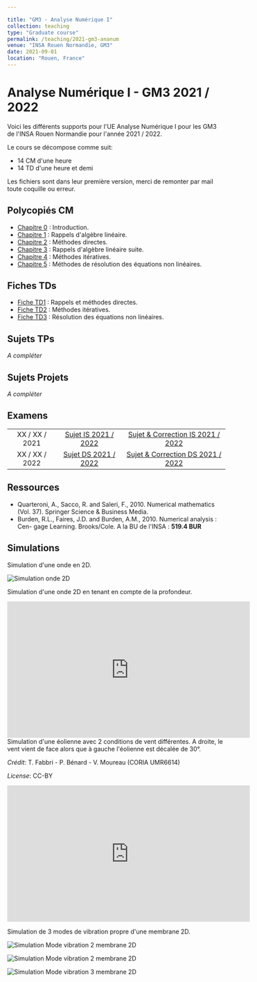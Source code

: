 ```yaml
---

title: "GM3 - Analyse Numérique I"
collection: teaching
type: "Graduate course"
permalink: /teaching/2021-gm3-ananum
venue: "INSA Rouen Normandie, GM3"
date: 2021-09-01
location: "Rouen, France"
---
```

Analyse Numérique I - GM3 2021 / 2022
======

Voici les différents supports pour l'UE Analyse Numérique I pour les GM3 de l'INSA Rouen Normandie pour l'année 2021 / 2022.

Le cours se décompose comme suit: 

- 14 CM d'une heure
- 14 TD d'une heure et demi

Les fichiers sont dans leur première version, merci de remonter par mail toute coquille ou erreur. 

## Polycopiés CM

* [Chapitre 0](https://tschmoderer.github.io/files/teaching/2021_gm3_ananum/0_introduction.pdf) : Introduction.
* [Chapitre 1](https://tschmoderer.github.io/files/teaching/2021_gm3_ananum/1_rappels.pdf) : Rappels d'algèbre linéaire.
* [Chapitre 2](https://tschmoderer.github.io/files/teaching/2021_gm3_ananum/2_meth_directes.pdf) : Méthodes directes.
* [Chapitre 3](https://tschmoderer.github.io/files/teaching/2021_gm3_ananum/3_rappels_2.pdf) : Rappels d'algèbre linéaire suite.
* [Chapitre 4](https://tschmoderer.github.io/files/teaching/2021_gm3_ananum/4_methodes_iteratives.pdf) : Méthodes itératives.
* [Chapitre 5](https://tschmoderer.github.io/files/teaching/2021_gm3_ananum/5_equations_non_lineaires.pdf) : Méthodes de résolution des équations non linéaires.

## Fiches TDs

* [Fiche TD1](https://tschmoderer.github.io/files/teaching/2021_gm3_ananum/td1_rappels_et_methodes_directes.pdf) : Rappels et méthodes directes.
* [Fiche TD2](https://tschmoderer.github.io/files/teaching/2021_gm3_ananum/td2_methodes_iteratives.pdf) : Méthodes itératives.
* [Fiche TD3](https://tschmoderer.github.io/files/teaching/2021_gm3_ananum/td3_equations_non_lineaires.pdf) : Résolution des équations non linéaires.

## Sujets TPs

*A compléter*

## Sujets Projets

*A compléter*

## Examens

<center>
    <table>
        <tr>
            <td style="text-align: center; vertical-align: middle;">
        	 XX / XX / 2021   
        </td>
        	<td style="text-align: center; vertical-align: middle;">
                <a href="https://tschmoderer.github.io/files/teaching/2021_gm3_ananum/#">Sujet IS 2021 / 2022</a>
            </td>
            <td style="text-align: center; vertical-align: middle;">
                <a href="https://tschmoderer.github.io/files/teaching/2021_gm3_ananum/#">Sujet & Correction IS 2021 / 2022</a>
            </td>
        </tr>
        <tr>
            <td style="text-align: center; vertical-align: middle;">
        	 XX / XX / 2022  
       		</td>
        	<td style="text-align: center; vertical-align: middle;">
                <a href="https://tschmoderer.github.io/files/teaching/2021_gm3_ananum/#">Sujet DS 2021 / 2022</a>
            </td>
            <td style="text-align: center; vertical-align: middle;">
                <a href="https://tschmoderer.github.io/files/teaching/2021_gm3_ananum/#">Sujet & Correction DS 2021 / 2022</a>
            </td>
        </tr>
    </table>
</center>

## Ressources 

- Quarteroni, A., Sacco, R. and Saleri, F., 2010. Numerical mathematics (Vol.
  37). Springer Science & Business Media.
- Burden, R.L., Faires, J.D. and Burden, A.M., 2010. Numerical analysis : Cen-
  gage Learning. Brooks/Cole. A la BU de l'INSA : **519.4 BUR**

## Simulations

Simulation d'une onde en 2D.

![Simulation onde 2D](https://tschmoderer.github.io/files/teaching/2021_gm3_ananum/waterdrop.gif)



Simulation d'une onde 2D en tenant en compte de la profondeur.


<center>
<iframe width="560" height="315" src="https://tschmoderer.github.io/files/teaching/2021_gm3_ananum/simul_vague.mp4" frameborder="0" allow="autoplay; encrypted-media" allowfullscreen></iframe>
</center>
Simulation d'une éolienne avec 2 conditions de vent différentes. A droite, le vent vient de face alors que à gauche l'éolienne est décalée de 30°. 

*Crédit*: T. Fabbri - P. Bénard - V. Moureau (CORIA UMR6614) 

*License*: CC-BY

<center>
<iframe width="560" height="315" src="https://tschmoderer.github.io/files/teaching/2021_gm3_ananum/simul_eol.mp4" frameborder="0" allow="autoplay; encrypted-media" allowfullscreen></iframe>
</center>

Simulation de 3 modes de vibration propre d'une membrane 2D.

![Simulation Mode vibration 2 membrane 2D](https://tschmoderer.github.io/files/teaching/2021_gm3_ananum/Mode0.gif)

![Simulation Mode vibration 2 membrane 2D](https://tschmoderer.github.io/files/teaching/2021_gm3_ananum/Mode2.gif)

![Simulation Mode vibration 3 membrane 2D](https://tschmoderer.github.io/files/teaching/2021_gm3_ananum/Mode3.gif)